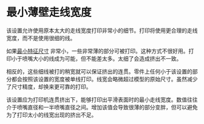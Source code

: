 最小薄壁走线宽度
====
该设置允许使用原本太大的走线宽度打印非常小的细节。打印将使用更合理的走线宽度，而不是使用很细的线。

如果[最小特征尺寸](min_feature_size.md) 非常小，一些非常薄的部分可被打印。这种方式不很好用。打印小于喷嘴大小的线成为可能，但不能差太多。太细了会造成挤出不一致。

相反的，这些细线被打的稍宽就可以保证挤出的连贯。零件上任何小于该设置的部分都会按照该设置的宽度被单线打印。线宽会略微超过模型的原始尺寸。虽然减少了尺寸精度，却换来更可靠的打印。

该设置应为打印机连贯挤出下，能够打印出平滑表面时的最小走线宽度。数值往往介于喷嘴直径和一半喷嘴直径之间。增加该值会导致很薄的部分变胖，但可以避免为了打印太小的线宽出现的挤出不足。
